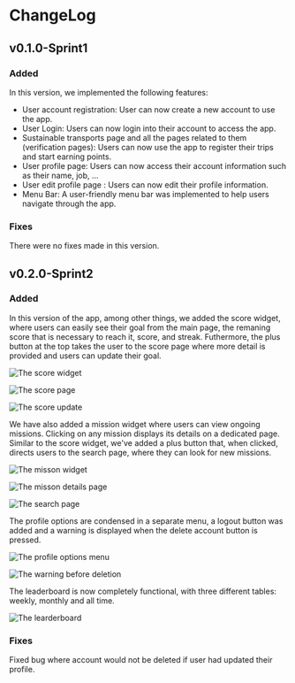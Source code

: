 # ChangeLog

## v0.1.0-Sprint1

### Added

In this version, we implemented the following features:

* User account registration: User can now create a new account to use the app.
* User Login: Users can now login into their account to access the app.
* Sustainable transports page and all the pages related to them (verification pages): Users can now use the app to register their trips and start earning points.
* User profile page: Users can now access their account information such as their name, job, ...
* User edit profile page : Users can now edit their profile information.
* Menu Bar: A user-friendly menu bar was implemented to help users navigate through the app.

### Fixes

There were no fixes made in this version.


## v0.2.0-Sprint2

### Added
In this version of the app, among other things, we added the score widget, where users can easily see their goal from the main
page, the remaning score that is necessary to reach it, score, and streak.
Futhermore, the plus button at the top takes the user to the score page where more detail is provided
and users can update their goal.

![The score widget](images/changelogScreenshots/v0.2.0/scoreWidget.png)

![The score page](images/changelogScreenshots/v0.2.0/scorePage.png)

![The score update](images/changelogScreenshots/v0.2.0/scoreUpdate.png)

We have also added a mission widget where users can view ongoing missions.
Clicking on any mission displays its details on a dedicated page. Similar to the score widget,
we've added a plus button that, when clicked, directs users to the search page, where they
can look for new missions.

![The misson widget](images/changelogScreenshots/v0.2.0/missonWidget.png)

![The misson details page](images/changelogScreenshots/v0.2.0/missonDetails.png)

![The search page](images/changelogScreenshots/v0.2.0/searchPage.png)

The profile options are condensed in a separate menu, a logout button was added
and a warning is displayed when the delete account button is pressed.

![The profile options menu](images/changelogScreenshots/v0.2.0/profileOptions.png)

![The warning before deletion](images/changelogScreenshots/v0.2.0/deleteWarning.png)

The leaderboard is now completely functional, with three 
different tables: weekly, monthly and all time.

![The learderboard](images/changelogScreenshots/v0.2.0/leaderboard.png)

### Fixes

Fixed bug where account would not be deleted if user had updated their profile.
